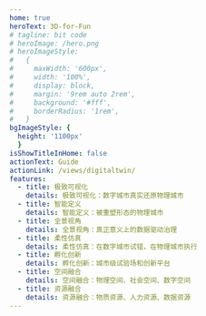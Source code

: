 ```yaml
---
home: true
heroText: 3D-for-Fun
# tagline: bit code
# heroImage: /hero.png
# heroImageStyle:
#   {
#     maxWidth: '600px',
#     width: '100%',
#     display: block,
#     margin: '9rem auto 2rem',
#     background: '#fff',
#     borderRadius: '1rem',
#   }
bgImageStyle: { 
  height: '1100px' 
  }
isShowTitleInHome: false
actionText: Guide
actionLink: /views/digitaltwin/
features:
  - title: 极致可视化
    details: 极致可视化：数字城市真实还原物理城市
  - title: 智能定义
    details: 智能定义：被重塑形态的物理城市
  - title: 全景视角
    details: 全景视角：真正意义上的数据驱动治理
  - title: 柔性仿真
    details: 柔性仿真：在数字城市试错，在物理城市执行
  - title: 孵化创新
    details: 孵化创新：城市级试验场和创新平台
  - title: 空间融合
    details: 空间融合：物理空间、社会空间、数字空间
  - title: 资源融合
    details: 资源融合：物质资源、人力资源、数据资源
---
```

